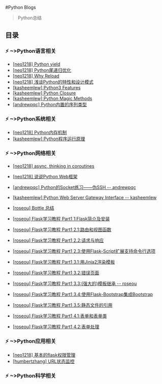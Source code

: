 #Python Blogs

> Python总结

## 目录

### ⚡️ ~>Python语言相关

+ [[neo1218] Python yield](https://github.com/neo1218/pyblogs/blob/master/lang/yield.md)
+ [[neo1218] Python尾递归优化](https://github.com/neo1218/pyblogs/blob/master/lang/python-tail.md)
+ [[neo1218] Why Reload](https://github.com/neo1218/pyblogs/blob/master/lang/reload.md)
+ [[neo1218] 浅谈Python的特性和设计模式](https://neo1218.github.io/structure/)
+ [[kasheemlew] Python3 Features](https://kasheemlew.github.io/2016/10/25/python3-features/)
+ [[kasheemlew] Python Closure](https://kasheemlew.github.io/2017/04/05/python-closure/)
+ [[kasheemlew] Python Magic Methods](https://kasheemlew.github.io/2017/10/06/python-magic-method/)
+ [[andrewpqc] Python内置的序列类型](https://andrewpqc.github.io/2017/10/29/chapter-two-of-fluent-python/)

### ⚡️ ~>Python系统相关

+ [[neo1218] Python内存机制](https://neo1218.github.io/pymemory/)
+ [[kasheemlew] Python程序运行原理](https://kasheemlew.github.io/2016/08/18/python-theory/)

### ⚡️ ~>Python网络相关

+ [[neo1218] async, thinking in coroutines](https://neo1218.github.io/thinking-in-coroutines/)
+ [[neo1218] 说说Python Web框架](https://neo1218.github.io/webframework/)
+ [[andrewpqc] Python的Socket练习——伪SSH -- andrewpqc](https://andrewpqc.github.io/2017/09/01/a-fake-ssh-based-on-python/)
+ [[kasheemlew] Python Web Server Gateway Interface -- kasheemlew](https://kasheemlew.github.io/2017/10/08/wsgi/)

+ [[roseou] Bottle 总结](http://roseou.github.io/2016/03/27/bottle/)
+ [[roseou] Flask学习教程 Part1 1:Flask简介及安装](http://roseou.github.io/2016/05/08/setup/)
+ [[roseou] Flask学习教程 Part1 2.1:路由和视图函数](http://roseou.github.io/2016/05/08/routing/)
+ [[roseou] Flask学习教程 Part1 2.2:请求与响应](http://roseou.github.io/2016/05/13/context/)
+ [[roseou] Flask学习教程 Part1 2.3:使用Flask-Script扩展支持命令行选项](http://roseou.github.io/2016/05/15/script/)
+ [[roseou] Flask学习教程 Part1 3.1:用Jinja2渲染模板](http://roseou.github.io/2016/05/16/templates/)
+ [[roseou] Flask学习教程 Part1 3.2:错误页面](http://roseou.github.io/2016/05/17/wrongpage/)
+ [[roseou] Flask学习教程 Part1 3.3:(强大的)模板继承 -- roseou](http://roseou.github.io/2016/05/17/base/)
+ [[roseou] Flask学习教程 Part1 3.4:使用Flask-Bootstrap集成Bootstrap](http://roseou.github.io/2016/05/17/bootstrap/)
+ [[roseou] Flask学习教程 Part1 3.5:静态文件的引用](http://roseou.github.io/2016/05/21/static/)
+ [[roseou] Flask学习教程 Part1 4.1:表单和表单类](http://roseou.github.io/2016/06/20/form/)
+ [[roseou] Flask学习教程 Part1 4.2:表单处理](http://roseou.github.io/2016/07/07/formhtml/)

### ⚡️ ~>Python应用相关

+ [[neo1218] 基本的flask权限管理](https://neo1218.github.io/flask-permission/)
+ [[humbertzhang] URL状态监控](https://humbertzhang.github.io/2017/03/25/URL%E7%8A%B6%E6%80%81%E7%9B%91%E6%8E%A7/#more)

### ⚡️ ~>Python科学相关